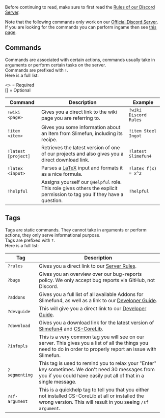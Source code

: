 Before continuing to read, make sure to first read the [Rules of our Discord Server](https://github.com/Slimefun/Slimefun4/wiki/Discord-Rules).<br>

Note that the following commands only work on our [Official Discord Server](https://discord.gg/fsD4Bkh).<br>
If you are looking for the commands you can perform ingame then see [this page](https://github.com/Slimefun/Slimefun4/wiki/Commands).

## Commands
Commands are associated with certain actions, commands usually take in arguments or perform certain tasks on the server.<br>
Commands are prefixed with `!`.<br>
Here is a full list:

<> = Required<br>
[] = Optional

| Command | Description | Example |
| ------- | ----------- | ------- |
| `!wiki <page>` | Gives you a direct link to the wiki page you are referring to. | `!wiki Discord Rules` |
| `!item <item>` | Gives you some information about an Item from Slimefun, including its recipe. | `!item Steel Ingot` |
| `!latest [project]` | Retrieves the latest version of one of our projects and also gives you a direct download link. | `!latest Slimefun4`  |
| `!latex <input>` | Parses a [LaTeX](https://en.wikipedia.org/wiki/LaTeX) input and formats it as a nice formula. | `!latex f(x) = x^2` |
| `!helpful` | Assigns yourself our `@Helpful` role. This role gives others the explicit permission to tag you if they have a question. | `!helpful` |

## Tags
Tags are static commands. They cannot take in arguments or perform actions, they only serve informational purpose.<br>
Tags are prefixed with `?`.<br>
Here is a full list:

| Tag | Description |
| ------ | ----------- |
| `?rules` | Gives you a direct link to our [Server Rules](https://github.com/Slimefun/Slimefun4/wiki/Discord-Rules). |
| `?bugs` | Gives you an overview over our bug-reports policy. We only accept bug reports via GitHub, not Discord. |
| `?addons` | Gives you a full list of all available Addons for Slimefun4, as well as a link to our [Developer Guide](https://github.com/Slimefun/Slimefun4/wiki/Developer-Guide). |
| `?devguide` | This will give you a direct link to our [Developer Guide](https://github.com/Slimefun/Slimefun4/wiki/Developer-Guide). |
| `?download` | Gives you a download link for the latest version of [Slimefun4](https://thebusybiscuit.github.io/builds/TheBusyBiscuit/Slimefun4/master/) and [CS-CoreLib](https://thebusybiscuit.github.io/builds/TheBusyBiscuit/CS-CoreLib/master/). |
| `?infopls` | This is a very common tag you will see on our server. This gives you a list of all the things you need to do in order to properly report an issue with Slimefun. |
| `?segmenting` | This tag is used to remind you to relax your "Enter" key sometimes. We don't need 30 messages from you if you could have easily put all of that in a single message. |
| `?sf-argument` | This is a quickhelp tag to tell you that you either not installed CS-CoreLib at all or installed the wrong version. This will result in you seeing `/sf argument`. |
